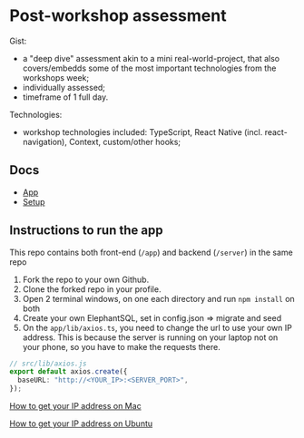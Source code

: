 # Post-workshop assessment

Gist:

- a "deep dive" assessment akin to a mini real-world-project, that also covers/embedds some of the most important technologies from the workshops week;
- individually assessed;
- timeframe of 1 full day.

Technologies:

- workshop technologies included: TypeScript, React Native (incl. react-navigation), Context, custom/other hooks;

## Docs

- [App](./docs/app.md)
- [Setup](./docs/setup.md)

## Instructions to run the app

This repo contains both front-end (`/app`) and backend (`/server`) in the same repo

1. Fork the repo to your own Github.
2. Clone the forked repo in your profile.
3. Open 2 terminal windows, on one each directory and run `npm install` on both
4. Create your own ElephantSQL, set in config.json => migrate and seed
5. On the `app/lib/axios.ts`, you need to change the url to use your own IP address. This is because the server is running on your laptop not on your phone, so you have to make the requests there.

```ts
// src/lib/axios.js
export default axios.create({
  baseURL: "http://<YOUR_IP>:<SERVER_PORT>",
});
```

[How to get your IP address on Mac](https://www.businessinsider.com/how-to-find-ip-address-on-mac?international=true&r=US&IR=T)

[How to get your IP address on Ubuntu](http://ubuntuhandbook.org/index.php/2020/07/find-ip-address-ubuntu-20-04/)
